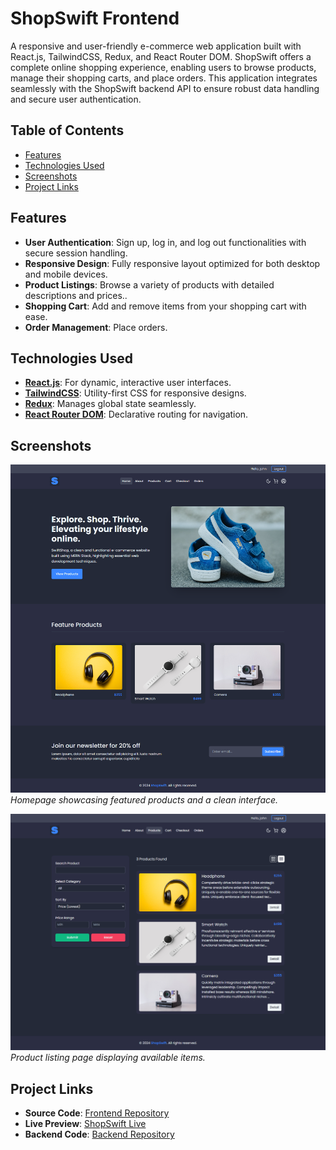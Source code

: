 # ShopSwift Frontend

A responsive and user-friendly e-commerce web application built with React.js, TailwindCSS, Redux, and React Router DOM.
ShopSwift offers a complete online shopping experience, enabling users to browse products, manage their shopping carts,
and place orders. This application integrates seamlessly with the ShopSwift backend API to ensure robust data handling
and secure user authentication.

## Table of Contents

- [Features](#features)
- [Technologies Used](#technologies-used)
- [Screenshots](#screenshots)
- [Project Links](#project-links)

## Features

- **User Authentication**: Sign up, log in, and log out functionalities with secure session handling.
- **Responsive Design**: Fully responsive layout optimized for both desktop and mobile devices.
- **Product Listings**: Browse a variety of products with detailed descriptions and prices..
- **Shopping Cart**: Add and remove items from your shopping cart with ease.
- **Order Management**: Place orders.

## Technologies Used

- **[React.js](https://reactjs.org/)**: For dynamic, interactive user interfaces.
- **[TailwindCSS](https://tailwindcss.com/)**: Utility-first CSS for responsive designs.
- **[Redux](https://redux.js.org/)**: Manages global state seamlessly.
- **[React Router DOM](https://reactrouter.com/)**: Declarative routing for navigation.

## Screenshots

![Home Page](./screenshots/home.png)  
_Homepage showcasing featured products and a clean interface._

![Product Listing Page](./screenshots/products.png)  
_Product listing page displaying available items._

## Project Links

- **Source Code**: [Frontend Repository](https://github.com/sam4web/shopswift-frontend/)
- **Live Preview**: [ShopSwift Live](https://projectshopswift.netlify.app/)
- **Backend Code**: [Backend Repository](https://github.com/sam4web/shopswift-backend)
